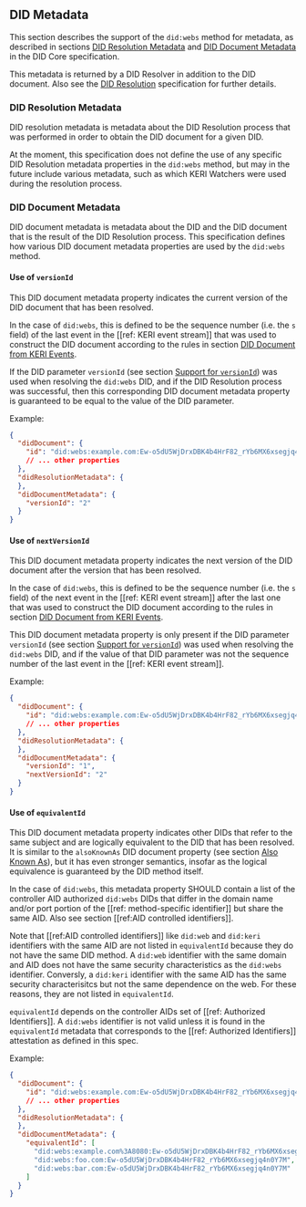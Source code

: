 ## DID Metadata

This section describes the support of the `did:webs` method for metadata, as described in sections
[DID Resolution Metadata](https://www.w3.org/TR/did-core/#did-resolution-metadata) and
[DID Document Metadata](https://www.w3.org/TR/did-core/#did-document-metadata) in the DID Core specification.

This metadata is returned by a DID Resolver in addition to the DID document. Also see the 
[DID Resolution](https://w3c-ccg.github.io/did-resolution/) specification for further details.

### DID Resolution Metadata

DID resolution metadata is metadata about the DID Resolution process that was performed in order to obtain
the DID document for a given DID.

At the moment, this specification does not define the use of
any specific DID Resolution metadata properties in the `did:webs` method, but may in the future include
various metadata, such as which KERI Watchers were used during the resolution process.

### DID Document Metadata

DID document metadata is metadata about the DID and the DID document that is the result of the DID
Resolution process. This specification defines how various DID document metadata properties are used
by the `did:webs` method.

#### Use of `versionId`

This DID document metadata property indicates the current version of the DID document that has been
resolved.

In the case of `did:webs`, this is defined to be the sequence number (i.e. the `s` field) of
the last event in the [[ref: KERI event stream]] that was used to construct the DID document according to
the rules in section [DID Document from KERI Events](#did-document-from-keri-events).

If the DID parameter `versionId` (see section [Support for `versionId`](#support-for-versionid)) was used when
resolving the `did:webs` DID, and if the DID Resolution process was successful, then this corresponding DID
document metadata property is guaranteed to be equal to the value of the DID parameter.

Example:

```json
{
  "didDocument": {
    "id": "did:webs:example.com:Ew-o5dU5WjDrxDBK4b4HrF82_rYb6MX6xsegjq4n0Y7M"
    // ... other properties
  },
  "didResolutionMetadata": {
  },
  "didDocumentMetadata": {
    "versionId": "2"
  }
}
```

#### Use of `nextVersionId`

This DID document metadata property indicates the next version of the DID document after the version that has been
resolved.

In the case of `did:webs`, this is defined to be the sequence number (i.e. the `s` field) of
the next event in the [[ref: KERI event stream]] after the last one that was used to construct the DID document
according to the rules in section [DID Document from KERI Events](#did-document-from-keri-events).

This DID document metadata property is only present if the DID parameter `versionId`
(see section [Support for `versionId`](#support-for-versionid)) was used when resolving the `did:webs` DID, and
if the value of that DID parameter was not the sequence number of the last event in the [[ref: KERI event stream]].

Example:

```json
{
  "didDocument": {
    "id": "did:webs:example.com:Ew-o5dU5WjDrxDBK4b4HrF82_rYb6MX6xsegjq4n0Y7M"
    // ... other properties
  },
  "didResolutionMetadata": {
  },
  "didDocumentMetadata": {
    "versionId": "1",
    "nextVersionId": "2"
  }
}
```

#### Use of `equivalentId`

This DID document metadata property indicates other DIDs that refer to the same subject and are logically equivalent
to the DID that has been resolved. It is similar to the `alsoKnownAs` DID document property (see section
[Also Known As](#also-known-as)), but it has even stronger semantics, insofar as the logical equivalence is
guaranteed by the DID method itself.

In the case of `did:webs`, this metadata property SHOULD contain a list of the controller AID authorized `did:webs` DIDs that differ
in the domain name and/or port portion of the [[ref: method-specific identifier]]
but share the same AID. Also see section [[ref:AID controlled identifiers]].

Note that [[ref:AID controlled identifiers]] like `did:web` and `did:keri` identifiers with the same AID are not listed in `equivalentId` because they do not have the same DID method. A `did:web` identifier with the same domain and AID does not have the same security characteristics as the `did:webs` identifier. Conversly, a `did:keri` identifier with the same AID has the same security characterisitcs but not the same dependence on the web. For these reasons, they are not listed in `equivalentId`.

`equivalentId` depends on the controller AIDs set of [[ref: Authorized Identifiers]]. A `did:webs` identifier is not valid unless it is found in the `equivalentId` metadata that corresponds to the [[ref: Authorized Identifiers]] attestation as defined in this spec. 

Example:

```json
{
  "didDocument": {
    "id": "did:webs:example.com:Ew-o5dU5WjDrxDBK4b4HrF82_rYb6MX6xsegjq4n0Y7M"
    // ... other properties
  },
  "didResolutionMetadata": {
  },
  "didDocumentMetadata": {
    "equivalentId": [
      "did:webs:example.com%3A8080:Ew-o5dU5WjDrxDBK4b4HrF82_rYb6MX6xsegjq4n0Y7M",
      "did:webs:foo.com:Ew-o5dU5WjDrxDBK4b4HrF82_rYb6MX6xsegjq4n0Y7M",
      "did:webs:bar.com:Ew-o5dU5WjDrxDBK4b4HrF82_rYb6MX6xsegjq4n0Y7M"
    ]    
  }
}
```

